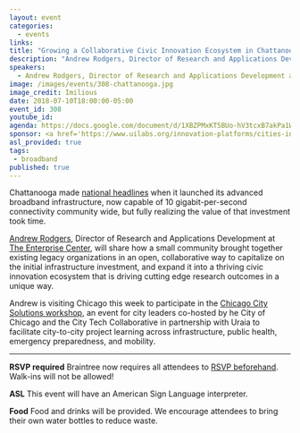 ```yaml
---
layout: event
categories: 
  - events
links:
title: "Growing a Collaborative Civic Innovation Ecosystem in Chattanooga"
description: "Andrew Rodgers, Director of Research and Applications Development at The Enterprise Center in Chattanooga TN, will share how a small community brought together existing legacy organizations in an open, collaborative way to capitalize on the initial infrastructure investment, and expand it into a thriving civic innovation ecosystem that is driving cutting edge research outcomes in a unique way."
speakers:
  - Andrew Rodgers, Director of Research and Applications Development at The Enterprise Center
image: /images/events/308-chattanooga.jpg
image_credit: Imilious
date: 2018-07-10T18:00:00-05:00
event_id: 308
youtube_id: 
agenda: https://docs.google.com/document/d/1XBZPMxKT5BUo-hV3tcxB7akPa1WnXuwg_kPG8csJiOI/edit#
sponsor: <a href='https://www.uilabs.org/innovation-platforms/cities-infrastructure/'>City Tech Collaborative</a>
asl_provided: true
tags:
 - broadband
published: true
---
```


Chattanooga made [national headlines](https://www.theguardian.com/world/2014/aug/30/chattanooga-gig-high-speed-internet-tech-boom) when it launched its advanced broadband infrastructure, now capable of 10 gigabit-per-second connectivity community wide, but fully realizing the value of that investment took time. 

[Andrew Rodgers](https://www.linkedin.com/in/acedrew/), Director of Research and Applications Development at [The Enterprise Center](https://www.theenterprisectr.org/), will share how a small community brought together existing legacy organizations in an open, collaborative way to capitalize on the initial infrastructure investment, and expand it into a thriving civic innovation ecosystem that is driving cutting edge research outcomes in a unique way.

Andrew is visiting Chicago this week to participate in the [Chicago City Solutions workshop](http://www.uraia.org/en/activities/city-solutions/chicago-2018/), an event for city leaders co-hosted by he City of Chicago and the City Tech Collaborative in partnership with Uraia to facilitate city-to-city project learning across infrastructure, public health, emergency preparedness, and mobility.

---

**RSVP required** Braintree now requires all attendees to [RSVP beforehand](https://www.eventbrite.com/e/chi-hack-night-registration-41703945624). Walk-ins will not be allowed!

**ASL** This event will have an American Sign Language interpreter.

**Food** Food and drinks will be provided. We encourage attendees to bring their own water bottles to reduce waste.
